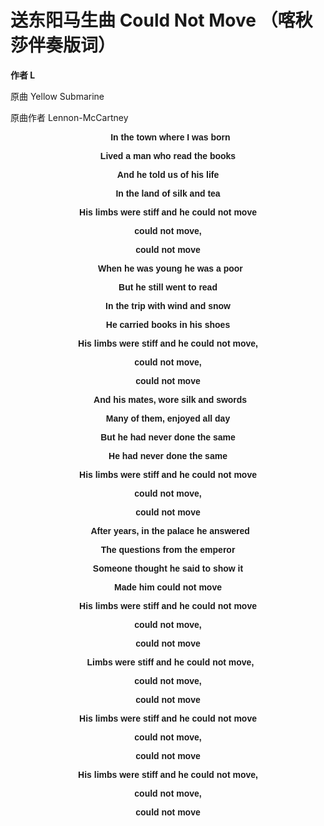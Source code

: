 <head>
	<meta charset="utf-8">
	<meta name="viewport" content="width=device-width,initial-scale=1.0,maximum-scale=1.0,minimum-scale=1.0,user-scalable=no">
</head>

# 送东阳马生曲 Could Not Move （喀秋莎伴奏版词）

__作者 L__

原曲 Yellow Submarine

原曲作者 Lennon-McCartney

<div style="font-weight: bold;text-align: center;font-family: Georgia, sans-serif;">

&nbsp;
In the town where I was born  

Lived a man who read the books  

And he told us of his life  

In the land of silk and tea

His limbs were stiff and he could not move

could not move,

could not move

&nbsp;
When he was young he was a poor

But he still went to read

In the trip with wind and snow

He carried books in his shoes

His limbs were stiff and he could not move,

could not move,

could not move

&nbsp;
And his mates, wore silk and swords

Many of them, enjoyed all day

But he had never done the same

He had never done the same

His limbs were stiff and he could not move

could not move,

could not move

&nbsp;
After years, in the palace he answered

The questions from the emperor

Someone thought he said to show it

Made him could not move

His limbs were stiff and he could not move

could not move,

could not move

&nbsp;
Limbs were stiff and he could not move,

could not move,

could not move

His limbs were stiff and he could not move

could not move,

could not move

His limbs were stiff and he could not move,

could not move,

could not move
</div>
